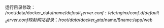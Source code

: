 运行目录修改：
/root/data/docker_data/$name/default_server.conf:/etc/nginx/conf.d/default_server.conf
映射网站目录：
/root/data/docker_data/$name/$name:/app/web